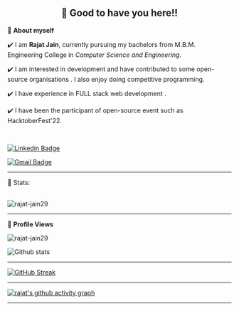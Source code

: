 <h2 align=center>👋 Good to have you here!!</h2>

🌱 **About myself**<br>

✔️ I am **Rajat Jain**, currently pursuing my bachelors from M.B.M. Engineering College in *Computer Science and Engineering*. <br>

✔️ I am interested in development and have contributed to some open-source organisations . I also enjoy doing competitive programming. <br>

✔️ I have experience in FULL stack web development .<br>

✔️ I have been the participant of  open-source event such as HacktoberFest'22.

<br>

[![Linkedin Badge](https://img.shields.io/badge/-Rajat_Jain-blue?style=flat-square&logo=Linkedin&logoColor=white&link=https://www.linkedin.com/in/rajat-jain-a9aa341a6/)](https://www.linkedin.com/in/rajat-jain-a9aa341a6/)

[![Gmail Badge](https://img.shields.io/badge/-rajatjain.jain29@gmail.com-c14438?style=flat-square&logo=Gmail&logoColor=white&link=mailto:rajatjain.jain29@gmail.com)](mailto:rajatjain.jain29@gmail.com)

---



 📶 Stats:<br><br>
 
<p><img align="center" src="https://github-readme-stats.vercel.app/api/top-langs?username=rajat-jain29&theme=dark&layout=compact&align=right&width=40%" alt="rajat-jain29" />
 </p>
 
 ---
 
🌱 **Profile Views**&nbsp;&nbsp;&nbsp;&nbsp;&nbsp;&nbsp;&nbsp;
<p align="left"> <img src="https://komarev.com/ghpvc/?username=rajat-jain29&label=Profile%20views&color=0e75b6&style=flat" alt="rajat-jain29" /> </p>

 ![Github stats](https://github-readme-stats.vercel.app/api?username=Rajat-Jain29&count_private=true)  
 
 
 <hr>
 
 
 [![GitHub Streak](https://github-readme-streak-stats.herokuapp.com/?user=rajat-jain29&currStreakNum=2FD3EB&fire=pink&sideLabels=F00&theme=nightowl)](https://git.io/streak-stats/?align=center)       
         

---
 

[![rajat's github activity graph](https://activity-graph.herokuapp.com/graph?username=rajat-jain29&theme=react-dark)](https://github.com/rajat-jain29/github-readme-activity-graph)

  

---
  </code>
</p>


<!-- ![My github stats](https://github-readme-stats.vercel.app/api?username=riti2409&show_icons=true&title_color=fff&icon_color=79ff97&text_color=9f9f9f&bg_color=151515&count_private=true&width=40%&align=left) 
<center><img src="https://logimp.files.wordpress.com/2019/01/viral-p-1.gif?w=736&zoom=2" align="right" width="30%"></center>




 -->
